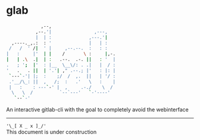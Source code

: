 
# glab

```sh
             ,--,
           ,--.'|                ,---,
           |  | :              ,---.'|
  ,----._,.:  : '              |   | :
 /   /  ' /|  ' |     ,--.--.  :   : :
|   :     |'  | |    /       \ :     |,-.
|   | .\  .|  | :   .--.  .-. ||   : '  |
.   ; ';  |'  : |__  \__\/: . .|   |  / :
'   .   . ||  | '.'| ," .--.; |'   : |: |
 `---`-'| |;  :    ;/  /  ,.  ||   | '/ :
 .'__/\_: ||  ,   /;  :   .'   \   :    |
 |   :    : ---`-' |  ,     .-./    \  /
  \   \  /          `--`---'   `-'----'  
   `--`-'
```

An interactive gitlab-cli with the goal to completely avoid the webinterface

---

`'\_[ X _ x ]_/'`  
This document is under construction
